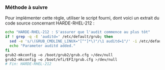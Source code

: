 
### Méthode à suivre

Pour implémenter cette règle, utiliser le script fourni, dont voici un extrait du code source concernant HARDE-RHEL-212 :

``` {.bash .numberLines}
echo "HARDE-RHEL-212 : S'assurer que l'audit commence au plus tôt"
if ! grep -q -E 'auditd=' /etc/default/grub; then
  sed -e 's/\(GRUB_CMDLINE_LINUX="[^"]*\)"/\1 auditd=1"/' -i /etc/default/grub
  echo "Parameter auditd added."
fi
grub2-mkconfig –o /boot/grub2/grub.cfg >/dev/null
grub2-mkconfig –o /boot/efi/EFI/grub.cfg >/dev/null
# Fin: HARDE-RHEL-212
```

